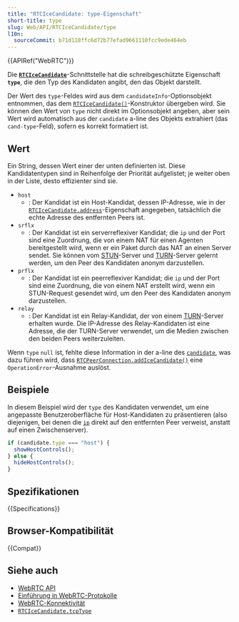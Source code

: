 ```yaml
---
title: "RTCIceCandidate: type-Eigenschaft"
short-title: type
slug: Web/API/RTCIceCandidate/type
l10n:
  sourceCommit: b71d118ffc6d72b77efad9661110fcc9ede464eb
---
```


{{APIRef("WebRTC")}}

Die **[`RTCIceCandidate`](/de/docs/Web/API/RTCIceCandidate)**-Schnittstelle hat die schreibgeschützte Eigenschaft **`type`**, die den Typ des Kandidaten angibt, den das Objekt darstellt.

Der Wert des `type`-Feldes wird aus dem `candidateInfo`-Optionsobjekt entnommen, das dem [`RTCIceCandidate()`](/de/docs/Web/API/RTCIceCandidate/RTCIceCandidate)-Konstruktor übergeben wird. Sie können den Wert von `type` nicht direkt im Optionsobjekt angeben, aber sein Wert wird automatisch aus der `candidate` a-line des Objekts extrahiert (das `cand-type`-Feld), sofern es korrekt formatiert ist.

## Wert

Ein String, dessen Wert einer der unten definierten ist. Diese Kandidatentypen sind in Reihenfolge der Priorität aufgelistet; je weiter oben in der Liste, desto effizienter sind sie.

- `host`
  - : Der Kandidat ist ein Host-Kandidat, dessen IP-Adresse, wie in der [`RTCIceCandidate.address`](/de/docs/Web/API/RTCIceCandidate/address)-Eigenschaft angegeben, tatsächlich die echte Adresse des entfernten Peers ist.
- `srflx`
  - : Der Kandidat ist ein serverreflexiver Kandidat; die `ip` und der Port sind eine Zuordnung, die von einem NAT für einen Agenten bereitgestellt wird, wenn er ein Paket durch das NAT an einen Server sendet. Sie können vom [STUN](/de/docs/Glossary/STUN)-Server und [TURN](/de/docs/Glossary/TURN)-Server gelernt werden, um den Peer des Kandidaten anonym darzustellen.
- `prflx`
  - : Der Kandidat ist ein peerreflexiver Kandidat; die `ip` und der Port sind eine Zuordnung, die von einem NAT erstellt wird, wenn ein STUN-Request gesendet wird, um den Peer des Kandidaten anonym darzustellen.
- `relay`
  - : Der Kandidat ist ein Relay-Kandidat, der von einem [TURN](/de/docs/Glossary/TURN)-Server erhalten wurde. Die IP-Adresse des Relay-Kandidaten ist eine Adresse, die der TURN-Server verwendet, um die Medien zwischen den beiden Peers weiterzuleiten.

Wenn `type` `null` ist, fehlte diese Information in der a-line des
[`candidate`](/de/docs/Web/API/RTCIceCandidate/candidate), was dazu führen wird, dass
[`RTCPeerConnection.addIceCandidate()`](/de/docs/Web/API/RTCPeerConnection/addIceCandidate) eine
`OperationError`-Ausnahme auslöst.

## Beispiele

In diesem Beispiel wird der `type` des Kandidaten verwendet, um eine angepasste Benutzeroberfläche für Host-Kandidaten zu präsentieren (also diejenigen, bei denen die
[`ip`](/de/docs/Web/API/RTCIceCandidate/address) direkt auf den entfernten Peer verweist, anstatt auf einen Zwischenserver).

```js
if (candidate.type === "host") {
  showHostControls();
} else {
  hideHostControls();
}
```

## Spezifikationen

{{Specifications}}

## Browser-Kompatibilität

{{Compat}}

## Siehe auch

- [WebRTC API](/de/docs/Web/API/WebRTC_API)
- [Einführung in WebRTC-Protokolle](/de/docs/Web/API/WebRTC_API/Protocols)
- [WebRTC-Konnektivität](/de/docs/Web/API/WebRTC_API/Connectivity)
- [`RTCIceCandidate.tcpType`](/de/docs/Web/API/RTCIceCandidate/tcpType)
